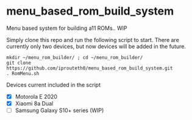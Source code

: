 # menu_based_rom_build_system
Menu based system for building a11 ROMs..  WIP

Simply clone this repo and run the following script to start.  There are currently only two devices, but now devices will be added in the future.



```
mkdir ~/menu_rom_builder/ ; cd ~/menu_rom_builder/
git clone https://github.com/iprouteth0/menu_based_rom_build_system.git
. RomMenu.sh
```

Devices current included in the script
- [x] Motorola E 2020
- [x] Xiaomi 8a Dual
- [ ] Samsung Galaxy S10+ series (WIP)
